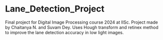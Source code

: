 # Lane_Detection_Project

Final project for Digital Image Processing course 2024 at IISc. 
Project made by Chaitanya N. and Suvam Dey.
Uses Hough transform and retinex method to improve the lane detection accuracy in low light images.
